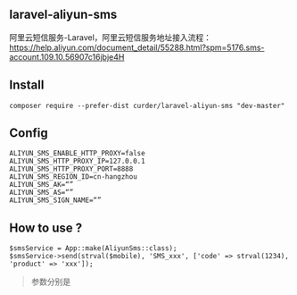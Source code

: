 ## laravel-aliyun-sms

阿里云短信服务-Laravel，阿里云短信服务地址接入流程：https://help.aliyun.com/document_detail/55288.html?spm=5176.sms-account.109.10.56907c16jbje4H

## Install

```
composer require --prefer-dist curder/laravel-aliyun-sms "dev-master"
```

## Config

```
ALIYUN_SMS_ENABLE_HTTP_PROXY=false
ALIYUN_SMS_HTTP_PROXY_IP=127.0.0.1
ALIYUN_SMS_HTTP_PROXY_PORT=8888
ALIYUN_SMS_REGION_ID=cn-hangzhou
ALIYUN_SMS_AK=“”
ALIYUN_SMS_AS=“”
ALIYUN_SMS_SIGN_NAME=“”
```

## How to use ?
```
$smsService = App::make(AliyunSms::class);
$smsService->send(strval($mobile), 'SMS_xxx', ['code' => strval(1234), 'product' => 'xxx']);
```
> 参数分别是
